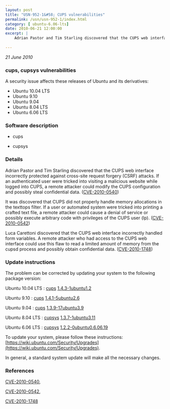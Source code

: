 ```yaml
---
layout: post
title: "USN-952-1&#58; CUPS vulnerabilities"
permalink: /usn/usn-952-1/index.html
category: [ ubuntu-6.06-lts]
date: 2010-06-21 12:00:00
excerpt: |
    Adrian Pastor and Tim Starling discovered that the CUPS web interface incorrectly protected against cross-site request forgery (CSRF) attacks. If an authenticated user were tricked into visiting a malicious website while logged into CUPS, a remote attacker could modify the CUPS configuration and possibly steal confidential data. ([CVE-2010-0540](http://people.ubuntu.com/~ubuntu-security/cve/CVE-2010-0540))
    
--- 
```

 
 

*21 June 2010*

### cups, cupsys vulnerabilities

A security issue affects these releases of Ubuntu and its derivatives:

* Ubuntu 10.04 LTS
* Ubuntu 9.10
* Ubuntu 9.04
* Ubuntu 8.04 LTS
* Ubuntu 6.06 LTS

### Software description

* cups 

* cupsys 

### Details

Adrian Pastor and Tim Starling discovered that the CUPS web interface incorrectly protected against cross-site request forgery (CSRF) attacks. If an authenticated user were tricked into visiting a malicious website while logged into CUPS, a remote attacker could modify the CUPS configuration and possibly steal confidential data. ([CVE-2010-0540](http://people.ubuntu.com/~ubuntu-security/cve/CVE-2010-0540))

It was discovered that CUPS did not properly handle memory allocations in the texttops filter. If a user or automated system were tricked into printing a crafted text file, a remote attacker could cause a denial of service or possibly execute arbitrary code with privileges of the CUPS user (lp). ([CVE-2010-0542](http://people.ubuntu.com/~ubuntu-security/cve/CVE-2010-0542))

Luca Carettoni discovered that the CUPS web interface incorrectly handled form variables. A remote attacker who had access to the CUPS web interface could use this flaw to read a limited amount of memory from the cupsd process and possibly obtain confidential data. ([CVE-2010-1748](http://people.ubuntu.com/~ubuntu-security/cve/CVE-2010-1748)) 

### Update instructions

The problem can be corrected by updating your system to the following package version:

Ubuntu 10.04 LTS
 : [cups](https://launchpad.net/ubuntu/+source/cups) <span> [1.4.3-1ubuntu1.2](https://launchpad.net/ubuntu/+source/cups/1.4.3-1ubuntu1.2) </span> 

Ubuntu 9.10
 : [cups](https://launchpad.net/ubuntu/+source/cups) <span> [1.4.1-5ubuntu2.6](https://launchpad.net/ubuntu/+source/cups/1.4.1-5ubuntu2.6) </span> 

Ubuntu 9.04
 : [cups](https://launchpad.net/ubuntu/+source/cups) <span> [1.3.9-17ubuntu3.9](https://launchpad.net/ubuntu/+source/cups/1.3.9-17ubuntu3.9) </span> 

Ubuntu 8.04 LTS
 : [cupsys](https://launchpad.net/ubuntu/+source/cupsys) <span> [1.3.7-1ubuntu3.11](https://launchpad.net/ubuntu/+source/cupsys/1.3.7-1ubuntu3.11) </span> 

Ubuntu 6.06 LTS
 : [cupsys](https://launchpad.net/ubuntu/+source/cupsys) <span> [1.2.2-0ubuntu0.6.06.19](https://launchpad.net/ubuntu/+source/cupsys/1.2.2-0ubuntu0.6.06.19) </span> 

To update your system, please follow these instructions: [https://wiki.ubuntu.com/Security/Upgrades](https://wiki.ubuntu.com/Security/Upgrades).

In general, a standard system update will make all the necessary changes. 

### References

 
 [CVE-2010-0540](http://people.ubuntu.com/~ubuntu-security/cve/CVE-2010-0540), 

 [CVE-2010-0542](http://people.ubuntu.com/~ubuntu-security/cve/CVE-2010-0542), 

 [CVE-2010-1748](http://people.ubuntu.com/~ubuntu-security/cve/CVE-2010-1748)
 

